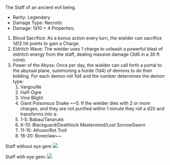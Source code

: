 The Staff of an ancient evil being.
-   Rarity: Legendary
-   Damage Type: Necrotic
-   Damage: 1d10 + 4
Properties:
1. Blood Sacrifice: As a bonus action every turn, the wielder can sacrifice 1d12 hit points to gain a Charge.
2. Eldritch Wave: The wielder uses 1 charge to unleash a powerful blast of eldritch energy from the staff, dealing massive damage (3d6 in a 30 ft cone).
3. Power of the Abyss: Once per day, the wielder can call forth a portal to the abyssal plane, summoning a horde (1d4) of demons to do their bidding. For each demon roll 1d4 and the number determines the demon type:
	1. Vargouille 
	2. Half-Ogre
	3. Vine Blight
	4. Giant Poisonous Snake
~~5. If the wielder dies with 2 or more charges, and they are not purified within 1 minute they roll a d20 and transforms into a:
	1. 1-5: Babau/Tanarukk
	2. 6-10: Blackguard/Deathlock Mastermind/Lost SorrowSworn
	3. 11-15: Alhoon/Rot Troll
	4. 16-20: Boneclaw~~

Staff without eye gem
![](https://i.imgur.com/fEwaLFU.jpg)

Staff with eye gem:
![](https://i.imgur.com/24iHtPH.jpg)
